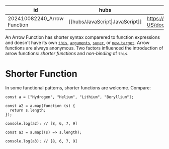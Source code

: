 
| id                          | hubs                            | source                                                                                  |
| --------------------------- | ------------------------------- | --------------------------------------------------------------------------------------- |
| 202410082240_Arrow Function | [[hubs/JavaScript\|JavaScript]] | https://developer.mozilla.org/en-US/docs/Web/JavaScript/Guide/Functions#arrow_functions |
An Arrow Function has shorter syntax comparered to function expressions and doesn't have its own [`this`](https://developer.mozilla.org/en-US/docs/Web/JavaScript/Reference/Operators/this), [`arguments`](https://developer.mozilla.org/en-US/docs/Web/JavaScript/Reference/Functions/arguments), [`super`](https://developer.mozilla.org/en-US/docs/Web/JavaScript/Reference/Operators/super), or [`new.target`](https://developer.mozilla.org/en-US/docs/Web/JavaScript/Reference/Operators/new.target). Arrow functions are always anonymous.
Two factors influenced the introduction of arrow functions: _shorter functions_ and _non-binding_ of `this`.
# Shorter Function
In some functional patterns, shorter functions are welcome. Compare:
```
const a = ["Hydrogen", "Helium", "Lithium", "Beryllium"];

const a2 = a.map(function (s) {
  return s.length;
});

console.log(a2); // [8, 6, 7, 9]

const a3 = a.map((s) => s.length);

console.log(a3); // [8, 6, 7, 9]
```
